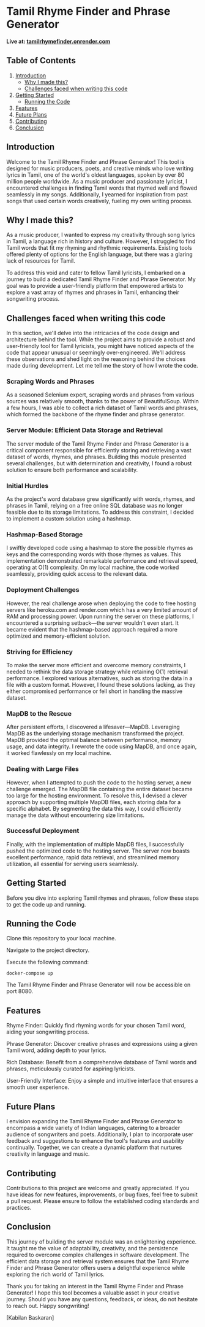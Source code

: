# Tamil Rhyme Finder and Phrase Generator

**Live at: [tamilrhymefinder.onrender.com](https://tamilrhymefinder.onrender.com)**

## Table of Contents

1. [Introduction](#introduction)
   - [Why I made this?](#why-i-made-this)
   - [Challenges faced when writing this code](#challenges-faced-when-writing-this-code)
2. [Getting Started](#getting-started)
   - [Running the Code](#running-the-code)
3. [Features](#features)
4. [Future Plans](#future-plans)
5. [Contributing](#contributing)
6. [Conclusion](#conclusion)



## Introduction
Welcome to the Tamil Rhyme Finder and Phrase Generator! This tool is designed for music producers, poets, and creative minds who love writing lyrics in Tamil, one of the world's oldest languages, spoken by over 80 million people worldwide. As a music producer and passionate lyricist, I encountered challenges in finding Tamil words that rhymed well and flowed seamlessly in my songs. Additionally, I yearned for inspiration from past songs that used certain words creatively, fueling my own writing process.

## Why I made this?
As a music producer, I wanted to express my creativity through song lyrics in Tamil, a language rich in history and culture. However, I struggled to find Tamil words that fit my rhyming and rhythmic requirements. Existing tools offered plenty of options for the English language, but there was a glaring lack of resources for Tamil.

To address this void and cater to fellow Tamil lyricists, I embarked on a journey to build a dedicated Tamil Rhyme Finder and Phrase Generator. My goal was to provide a user-friendly platform that empowered artists to explore a vast array of rhymes and phrases in Tamil, enhancing their songwriting process.

## Challenges faced when writing this code

In this section, we'll delve into the intricacies of the code design and architecture behind the tool. While the project aims to provide a robust and user-friendly tool for Tamil lyricists, you might have noticed aspects of the code that appear unusual or seemingly over-engineered. We'll address these observations and shed light on the reasoning behind the choices made during development. Let me tell me the story of how I wrote the code.

### Scraping Words and Phrases

As a seasoned Selenium expert, scraping words and phrases from various sources was relatively smooth, thanks to the power of BeautifulSoup. Within a few hours, I was able to collect a rich dataset of Tamil words and phrases, which formed the backbone of the rhyme finder and phrase generator.

### Server Module: Efficient Data Storage and Retrieval
The server module of the Tamil Rhyme Finder and Phrase Generator is a critical component responsible for efficiently storing and retrieving a vast dataset of words, rhymes, and phrases. Building this module presented several challenges, but with determination and creativity, I found a robust solution to ensure both performance and scalability.

### Initial Hurdles
As the project's word database grew significantly with words, rhymes, and phrases in Tamil, relying on a free online SQL database was no longer feasible due to its storage limitations. To address this constraint, I decided to implement a custom solution using a hashmap.

### Hashmap-Based Storage
I swiftly developed code using a hashmap to store the possible rhymes as keys and the corresponding words with those rhymes as values. This implementation demonstrated remarkable performance and retrieval speed, operating at O(1) complexity. On my local machine, the code worked seamlessly, providing quick access to the relevant data.

### Deployment Challenges
However, the real challenge arose when deploying the code to free hosting servers like heroku.com and render.com which has a very limited amount of RAM and processing power. Upon running the server on these platforms, I encountered a surprising setback—the server wouldn't even start. It became evident that the hashmap-based approach required a more optimized and memory-efficient solution.

### Striving for Efficiency
To make the server more efficient and overcome memory constraints, I needed to rethink the data storage strategy while retaining O(1) retrieval performance. I explored various alternatives, such as storing the data in a file with a custom format. However, I found these solutions lacking, as they either compromised performance or fell short in handling the massive dataset.

### MapDB to the Rescue
After persistent efforts, I discovered a lifesaver—MapDB. Leveraging MapDB as the underlying storage mechanism transformed the project. MapDB provided the optimal balance between performance, memory usage, and data integrity. I rewrote the code using MapDB, and once again, it worked flawlessly on my local machine.

### Dealing with Large Files
However, when I attempted to push the code to the hosting server, a new challenge emerged. The MapDB file containing the entire dataset became too large for the hosting environment. To resolve this, I devised a clever approach by supporting multiple MapDB files, each storing data for a specific alphabet. By segmenting the data this way, I could efficiently manage the data without encountering size limitations.

### Successful Deployment
Finally, with the implementation of multiple MapDB files, I successfully pushed the optimized code to the hosting server. The server now boasts excellent performance, rapid data retrieval, and streamlined memory utilization, all essential for serving users seamlessly.

## Getting Started
Before you dive into exploring Tamil rhymes and phrases, follow these steps to get the code up and running.

## Running the Code
Clone this repository to your local machine.

Navigate to the project directory.

Execute the following command:


```docker-compose up```

The Tamil Rhyme Finder and Phrase Generator will now be accessible on port 8080.

## Features
Rhyme Finder: Quickly find rhyming words for your chosen Tamil word, aiding your songwriting process.

Phrase Generator: Discover creative phrases and expressions using a given Tamil word, adding depth to your lyrics.

Rich Database: Benefit from a comprehensive database of Tamil words and phrases, meticulously curated for aspiring lyricists.

User-Friendly Interface: Enjoy a simple and intuitive interface that ensures a smooth user experience.

## Future Plans
I envision expanding the Tamil Rhyme Finder and Phrase Generator to encompass a wide variety of Indian languages, catering to a broader audience of songwriters and poets. Additionally, I plan to incorporate user feedback and suggestions to enhance the tool's features and usability continually. Together, we can create a dynamic platform that nurtures creativity in language and music.

## Contributing
Contributions to this project are welcome and greatly appreciated. If you have ideas for new features, improvements, or bug fixes, feel free to submit a pull request. Please ensure to follow the established coding standards and practices.

## Conclusion

This journey of building the server module was an enlightening experience. It taught me the value of adaptability, creativity, and the persistence required to overcome complex challenges in software development. The efficient data storage and retrieval system ensures that the Tamil Rhyme Finder and Phrase Generator offers users a delightful experience while exploring the rich world of Tamil lyrics.

Thank you for taking an interest in the Tamil Rhyme Finder and Phrase Generator! I hope this tool becomes a valuable asset in your creative journey. Should you have any questions, feedback, or ideas, do not hesitate to reach out. Happy songwriting!

\[Kabilan Baskaran\]

